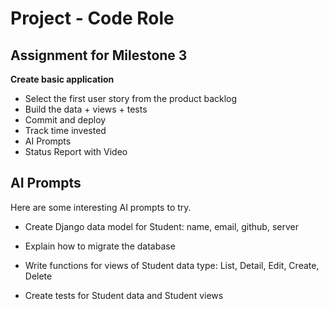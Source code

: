 # Project - Code Role

## Assignment for Milestone 3

**Create basic application**

* Select the first user story from the product backlog
* Build the data + views + tests
* Commit and deploy
* Track time invested
* AI Prompts
* Status Report with Video


## AI Prompts

Here are some interesting AI prompts to try.

* Create Django data model for Student: name, email, github, server

* Explain how to migrate the database

* Write functions for views of Student data type: List, Detail, Edit, Create, Delete

* Create tests for Student data and Student views

